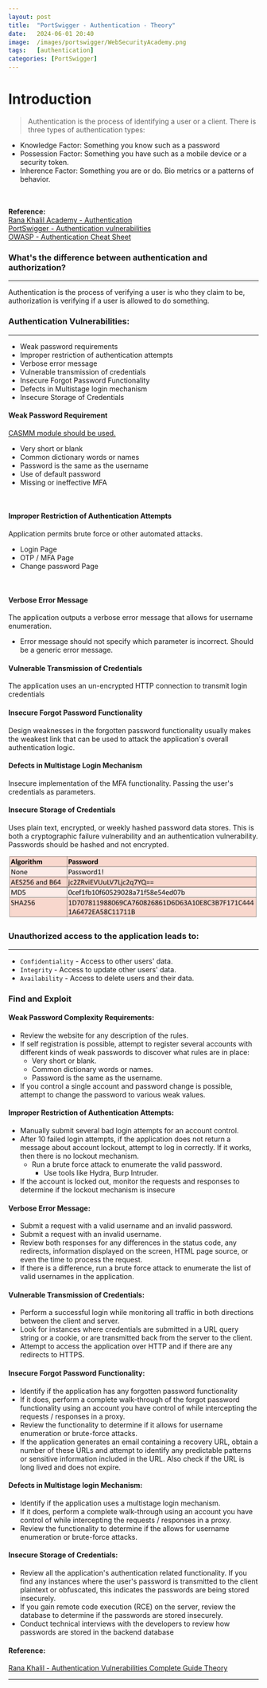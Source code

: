 ```yaml
---
layout: post
title:  "PortSwigger - Authentication - Theory"
date:   2024-06-01 20:40
image:  /images/portswigger/WebSecurityAcademy.png
tags:   [authentication]
categories: [PortSwigger]
---
```


# Introduction
>Authentication is the process of identifying a user or a client. There is three types of authentication types:

- Knowledge Factor: Something you know such as a password
- Possession Factor: Something you have such as a mobile device or a security token.
- Inherence Factor: Something you are or do. Bio metrics or a patterns of behavior.
<br/>
<br/>
<b>Reference:</b>
<br/>
<a href="https://academy.ranakhalil.com/courses/web-security-academy-video-series/lectures/45273752">Rana Khalil Academy - Authentication</a>
<br/>
<a href="https://portswigger.net/web-security/authentication">PortSwigger - Authentication vulnerabilities</a>
<br/>
<a href="https://cheatsheetseries.owasp.org/cheatsheets/Authentication_Cheat_Sheet.html">OWASP - Authentication Cheat Sheet</a>


### What's the difference between authentication and authorization?
<hr/>
Authentication is the process of verifying a user is who they claim to be, authorization is verifying if a user is allowed to do something.

### Authentication Vulnerabilities:
<hr/>

- Weak password requirements
- Improper restriction of authentication attempts
- Verbose error message
- Vulnerable transmission of credentials
- Insecure Forgot Password Functionality
- Defects in Multistage login mechanism
- Insecure Storage of Credentials

#### Weak Password Requirement

<a href="https://danielmiessler.com/p/casmm-consumer-authentication-security-maturity-model">CASMM module should be used.</a>

- Very short or blank
- Common dictionary words or names
- Password is the same as the username
- Use of default password
- Missing or ineffective MFA
<br/>

#### Improper Restriction of Authentication Attempts

Application permits brute force or other automated attacks.

- Login Page
- OTP / MFA Page
- Change password Page
<br/>

#### Verbose Error Message

The application outputs a verbose error message that allows for username enumeration.

- Error message should not specify which parameter is incorrect. Should be a generic error message.

#### Vulnerable Transmission of Credentials

The application uses an un-encrypted HTTP connection to transmit login credentials

#### Insecure Forgot Password Functionality

Design weaknesses in the forgotten password functionality usually makes the weakest link that can be used to attack the application's overall authentication logic.

#### Defects in Multistage Login Mechanism

Insecure implementation of the MFA functionality. Passing the user's credentials as parameters.

#### Insecure Storage of Credentials

Uses plain text, encrypted, or weekly hashed password data stores.
This is both a cryptographic failure vulnerability and an authentication vulnerability.
Passwords should be hashed and not encrypted.

![Authentication password storage](/images/portswigger/Authentication//authentication-theory-1.png)

### Unauthorized access to the application leads to:
<hr/>

- `Confidentiality` - Access to other users' data.
- `Integrity` - Access to update other users' data.
- `Availability` - Access to delete users and their data.

### Find and Exploit

#### Weak Password Complexity Requirements:

- Review the website for any description of the rules.
- If self registration is possible, attempt to register several accounts with different kinds of weak passwords to discover what rules are in place:
  - Very short or blank.
  - Common dictionary words or names.
  - Password is the same as the username.
- If you control a single account and password change is possible, attempt to change the password to various weak values.

#### Improper Restriction of Authentication Attempts:

 - Manually submit several bad login attempts for an account control.
 - After 10 failed login attempts, if the application does not return a message about account lockout, attempt to log in correctly. If it works, then there is no lockout mechanism.
   - Run a brute force attack to enumerate the valid password. 
     - Use tools like Hydra, Burp Intruder.
- If the account is locked out, monitor the requests and responses to determine if the lockout mechanism is insecure

#### Verbose Error Message:

- Submit a request with a valid username and an invalid password.
- Submit a request with an invalid username.
- Review both responses for any differences in the status code, any redirects, information displayed on the screen, HTML page source, or even the time to process the request.
- If there is a difference, run a brute force attack to enumerate the list of valid usernames in the application.

#### Vulnerable Transmission of Credentials:

- Perform a successful login while monitoring all traffic in both directions between the client and server.
- Look for instances where credentials are submitted in a URL query string or a cookie, or are transmitted back from the server to the client.
- Attempt to access the application over HTTP and if there are any redirects to HTTPS.

#### Insecure Forgot Password Functionality:

 - Identify if the application has any forgotten password functionality
 - If it does, perform a complete walk-through of the forgot password functionality using an account you have control of while intercepting the requests / responses in a proxy.
 - Review the functionality to determine if it allows for username enumeration or brute-force attacks.
 - If the application generates an email containing a recovery URL, obtain a number of these URLs and attempt to identify any predictable patterns or sensitive information included in the URL. Also check if the URL is long lived and does not expire.
 #### Defects in Multistage login Mechanism:
 - Identify if the application uses a multistage login mechanism.
 - If it does, perform a complete walk-through using an account you have control of while intercepting the requests / responses in a proxy.
 - Review the functionality to determine if the allows for username enumeration or brute-force attacks.
 #### Insecure Storage of Credentials:
 - Review all the application's authentication related functionality. If you find any instances where the user's password is transmitted to the client plaintext or obfuscated, this indicates the passwords are being stored insecurely.
- If you gain remote code execution (RCE) on the server, review the database to determine if the passwords are stored insecurely.
- Conduct technical interviews with the developers to review how passwords are stored in the backend database

#### Reference:
<a href="https://github.com/rkhal101/Web-Security-Academy-Series/blob/main/broken-authentication/theory/Authentication%20Vulnerabilities%20Complete%20Guide%20Theory%20Video%20Slides.pdf">Rana Khalil - Authentication Vulnerabilities Complete Guide Theory</a>
<hr/>